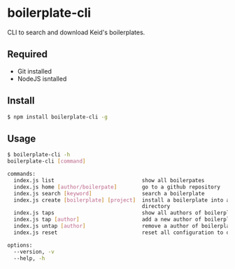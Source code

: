 # boilerplate-cli

CLI to search and download Keid's boilerplates.

## Required

* Git installed
* NodeJS isntalled

## Install

```bash
$ npm install boilerplate-cli -g
```

## Usage

```bash
$ boilerplate-cli -h
boilerplate-cli [command]

commands:
  index.js list                            show all boilerpates
  index.js home [author/boilerpate]        go to a github repository
  index.js search [keyword]                search a boilerplate
  index.js create [boilerplate] [project]  install a boilerplate into a project
                                           directory
  index.js taps                            show all authors of boilerplates
  index.js tap [author]                    add a new author of boilerplates
  index.js untap [author]                  remove a author of boilerplates
  index.js reset                           reset all configuration to default

options:
  --version, -v
  --help, -h
```
